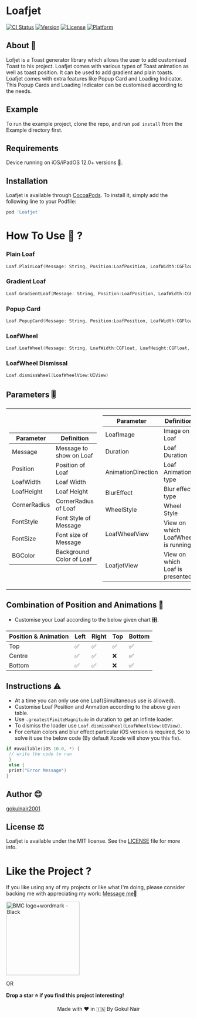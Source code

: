 # Loafjet

[![CI Status](https://img.shields.io/travis/gokulnair2001/Loafjet.svg?style=flat)](https://travis-ci.org/gokulnair2001/Loafjet)
[![Version](https://img.shields.io/cocoapods/v/Loafjet.svg?style=flat)](https://cocoapods.org/pods/Loafjet)
[![License](https://img.shields.io/cocoapods/l/Loafjet.svg?style=flat)](https://cocoapods.org/pods/Loafjet)
[![Platform](https://img.shields.io/cocoapods/p/Loafjet.svg?style=flat)](https://cocoapods.org/pods/Loafjet)

## About 📒
Lofjet is a Toast generator library which allows the user to add customised Toast to his project. Loafjet comes with various types of Toast animation as well as toast position. It can be used to add gradient and plain toasts. Loafjet comes with extra features like Popup Card and Loading Indicator. This Popup Cards and Loading Indicator can be customised according to the needs.

## Example

To run the example project, clone the repo, and run `pod install` from the Example directory first.

## Requirements

Device running on iOS/iPadOS 12.0+ versions 📱.

## Installation

Loafjet is available through [CocoaPods](https://cocoapods.org). To install
it, simply add the following line to your Podfile:

```ruby
pod 'Loafjet'
```
# How To Use 📁 ?

### Plain Loaf
```swift
Loaf.PlainLoaf(Message: String, Position:LoafPosition, LoafWidth:CGFloat , LoafHeight:CGFloat,CornerRadius: CGFloat, FontStyle: String, FontSize: CGFloat, BGColor: UIColor, FontColor: UIColor, LoafImage: String? , AnimationDirection: LoafAnimation , Duration: TimeInterval, LoafjetView: UIView)
```
### Gradient Loaf

```swift
Loaf.GradientLoaf(Message: String, Position:LoafPosition, LoafWidth:CGFloat, LoafHeight:CGFloat, CornerRadius: CGFloat, FontStyle: String, FontSize: CGFloat, BGColor1: UIColor, BGColor2: UIColor, FontColor: UIColor,LoafImage: String?, AnimationDirection: LoafAnimation, Duration: TimeInterval, LoafjetView: UIView)
```
### Popup Card

```swift
Loaf.PopupCard(Message: String, Position:LoafPosition, LoafWidth:CGFloat, LoafHeight:CGFloat, CornerRadius: CGFloat, FontStyle: String, FontSize: CGFloat, BGColor1: UIColor, BGColor2: UIColor, FontColor: UIColor, LoafImage: String?, Duration: TimeInterval, BlurEffect: UIBlurEffectStyle?, LoafjetView: UIView)
```
### LoafWheel

```swift
Loaf.LoafWheel(Message: String, LoafWidth:CGFloat, LoafHeight:CGFloat, CornerRadius:CGFloat, BGColor1:UIColor, BGColor2:UIColor,FontStyle: String, FontSize: CGFloat, FontColor: UIColor, Duration: TimeInterval, WheelStyle: UIActivityIndicatorViewStyle, BlurEffect: UIBlurEffectStyle ,LoafWheelView: UIView)
```
### LoafWheel Dismissal 

```swift
Loaf.dismissWheel(LoafWheelView:UIView)
```

## Parameters 🎚

<table>
<tr><td>

| Parameter | Definition  |             
| --- | --- |
| Message | Message to show on Loaf |
| Position | Position of Loaf |
| LoafWidth | Loaf Width |
| LoafHeight | Loaf Height |
| CornerRadius | CornerRadius of Loaf | 
| FontStyle | Font Style of Message |
| FontSize | Font size of Message|
| BGColor | Background Color of Loaf |

</td><td> 

| Parameter | Definition |             
| --- | --- |
| LoafImage | Image on Loaf |
| Duration | Loaf Duration |
| AnimationDirection | Loaf Animation type |
| BlurEffect | Blur effect type |
| WheelStyle | Wheel Style |
| LoafWheelView | View on which LoafWheel is running |
| LoafjetView | View on which Loaf is presented |

</td></tr> </table>

## Combination of Position and Animations 📙

* Customise your Loaf according to the below given chart 🎛.

Position & Animation | Left | Right | Top | Bottom 
--- | --- | --- | --- | --- 
Top | ✅ | ✅ | ✅ | ✅ 
Centre | ✅ | ✅ | ❌ | ✅ 
Bottom | ✅ | ✅ | ❌ | ✅ 

## Instructions ⚠️

* At a time you can only use one Loaf(Simultaneous use is allowed).
* Customise Loaf Position and Anmation according to the above given table.
* Use ```.greatestFiniteMagnitude``` in duration to get an infinte loader.
* To dismiss the loader use ``` Loaf.dismissWheel(LoafWheelView:UIView) ```.
* For certain colors and blur effect particular iOS version is required, So to solve it use the below code (By default Xcode will show you this fix).
```swift
if #available(iOS 10.0, *) {
 // write the code to run
 }
 else {
 print("Error Message")
}
```

## Author 😊

[gokulnair2001](https://github.com/gokulnair2001)

## License ⚖️

Loafjet is available under the MIT license. See the [LICENSE](https://github.com/gokulnair2001/Loafjet) file for more info.

# Like the Project ?
If you like using any of my projects or like what I'm doing, please consider backing me with appreciating my work: [Message me](https://www.linkedin.com/in/gokul-r-nair/)🥰

[<img width="200" alt="BMC logo+wordmark - Black" src="https://cdn.buymeacoffee.com/buttons/v2/default-red.png">](https://www.buymeacoffee.com/gokulnair)

OR

**Drop a star ⭐ if you find this project interesting!**

<p align="center" width="100%">
   Made with ❤️ in 🇮🇳 By Gokul Nair   
</p>

